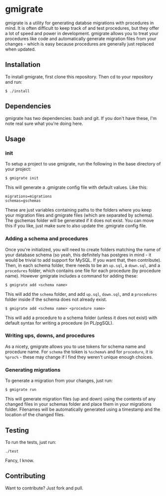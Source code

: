 # gmigrate
gmigrate is a utility for generating databse migrations with procedures in mind. It is often difficult to keep track of and test procedures, but they offer a lot of speed and power in development. gmigrate allows you to treat your procedures like code and automatically generate migration files from your changes - which is easy because procedures are generally just replaced when updated.

## Installation
To install gmigrate, first clone this repository. Then cd to your repository and run:
```
$ ./install
```

## Dependencies
gmigrate has two dependencies: bash and git. If you don't have these, I'm note real sure what you're doing here.

## Usage

### init
To setup a project to use gmigrate, run the following in the base directory of your project:
```
$ gmigrate init
```
This will generate a .gmigrate config file with default values. Like this:
```
migrations=migrations
schemas=gschemas
```
These are just variables containing paths to the folders where you keep your migration files and gmigrate files (which are separated by schema). The gschemas folder will be generated if it does not exist. You can move this if you like, just make sure to also update the .gmigrate config file.

### Adding a schema and procedures
Once you're initialized, you will need to create folders matching the name of your database schema (so yeah, this definitely has postgres in mind - it would be trivial to add support for MySQL. If you want that, then contribute). Then, in each schema folder, there needs to be an `up.sql`, a `down.sql`, and a `procedures` folder, which contains one file for each procedure (by procedure name). However gmigrate includes a command for adding these:
```
$ gmigrate add <schema name>
```
This will add the `schema` folder, and add `up.sql`, `down.sql`, and a `procedures` folder inside if the schema does not already exist.
```
$ gmigrate add <schema name> <procedure name>
```
This will add a procedure to a schema folder (unless it does not exist) with default syntax for writing a procedure (in PL/pgSQL).

### Writing ups, downs, and procedures
As a nicety, gmigrate allows you to use tokens for schema name and procedure name. For `schema` the token is `%schema%` and for `procedure`, it is `%proc%` - these may change if I find they weren't unique enough choices.

### Generating migrations
To generate a migration from your changes, just run:
```
$ gmigrate run
```
This will generate migration files (up and down) using the contents of any changed files in your schemas folder and place them in your migrations folder. Filenames will be automatically generated using a timestamp and the location of the changed files.

## Testing
To run the tests, just run:
```
./test
```
Fancy, I know.

## Contributing
Want to contribute? Just fork and pull.
